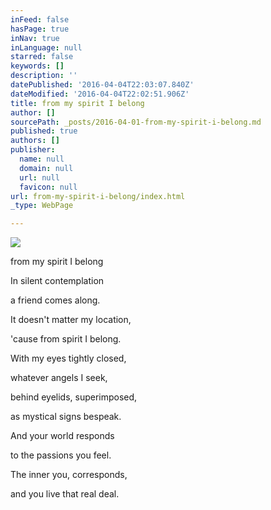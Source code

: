 ```yaml
---
inFeed: false
hasPage: true
inNav: true
inLanguage: null
starred: false
keywords: []
description: ''
datePublished: '2016-04-04T22:03:07.840Z'
dateModified: '2016-04-04T22:02:51.906Z'
title: from my spirit I belong
author: []
sourcePath: _posts/2016-04-01-from-my-spirit-i-belong.md
published: true
authors: []
publisher:
  name: null
  domain: null
  url: null
  favicon: null
url: from-my-spirit-i-belong/index.html
_type: WebPage

---
```

![](https://the-grid-user-content.s3-us-west-2.amazonaws.com/57079eca-7513-4e91-8f01-8de907ec3d64.jpg)

from my spirit I belong

In silent contemplation

a friend comes along.

It doesn't matter my location,

'cause from spirit I belong.

With my eyes tightly closed,

whatever angels I seek,

behind eyelids, superimposed,

as mystical signs bespeak.

And your world responds

to the passions you feel.

The inner you, corresponds,

and you live that real deal.